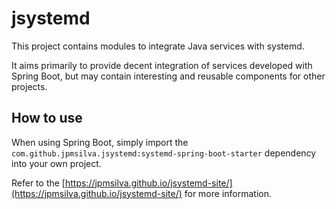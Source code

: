 # jsystemd

This project contains modules to integrate Java services with systemd.

It aims primarily to provide decent integration of services developed with Spring Boot, but
may contain interesting and reusable components for other projects.

## How to use

When using Spring Boot, simply import the `com.github.jpmsilva.jsystemd:systemd-spring-boot-starter`
dependency into your own project.

Refer to the [https://jpmsilva.github.io/jsystemd-site/](https://jpmsilva.github.io/jsystemd-site/)
for more information.






